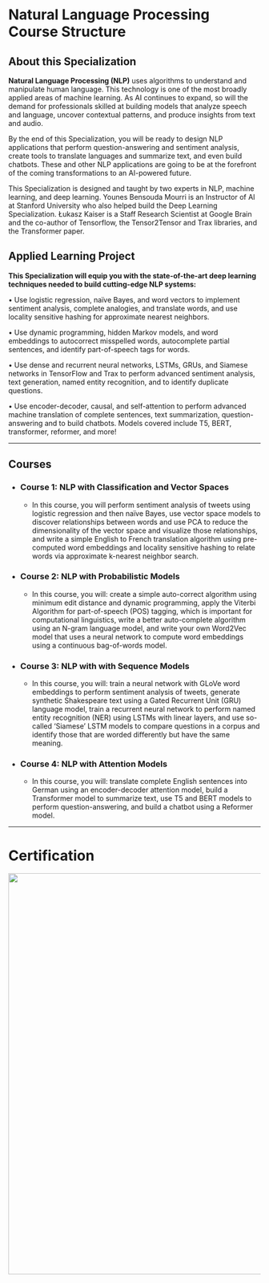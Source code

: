 # Natural Language Processing Course Structure

## About this Specialization
**Natural Language Processing (NLP)** uses algorithms to understand and manipulate human language. This technology is one of the most broadly applied areas of machine learning. As AI continues to expand, so will the demand for professionals skilled at building models that analyze speech and language, uncover contextual patterns, and produce insights from text and audio.

By the end of this Specialization, you will be ready to design NLP applications that perform question-answering and sentiment analysis, create tools to translate languages and summarize text, and even build chatbots. These and other NLP applications are going to be at the forefront of the coming transformations to an AI-powered future.

This Specialization is designed and taught by two experts in NLP, machine learning, and deep learning. Younes Bensouda Mourri is an Instructor of AI at Stanford University who also helped build the Deep Learning Specialization. Łukasz Kaiser is a Staff Research Scientist at Google Brain and the co-author of Tensorflow, the Tensor2Tensor and Trax libraries, and the Transformer paper.

## Applied Learning Project
**This Specialization will equip you with the state-of-the-art deep learning techniques needed to build cutting-edge NLP systems:**

• Use logistic regression, naïve Bayes, and word vectors to implement sentiment analysis, complete analogies, and translate words, and use locality sensitive hashing for approximate nearest neighbors.

• Use dynamic programming, hidden Markov models, and word embeddings to autocorrect misspelled words, autocomplete partial sentences, and identify part-of-speech tags for words.

• Use dense and recurrent neural networks, LSTMs, GRUs, and Siamese networks in TensorFlow and Trax to perform advanced sentiment analysis, text generation, named entity recognition, and to identify duplicate questions.

• Use encoder-decoder, causal, and self-attention to perform advanced machine translation of complete sentences, text summarization, question-answering and to build chatbots. Models covered include T5, BERT, transformer, reformer, and more!

---

## Courses

- ### Course 1: NLP with Classification and Vector Spaces
  - In this course, you will perform sentiment analysis of tweets using logistic regression and then naïve Bayes, use vector space models to discover relationships between words and use PCA to reduce the dimensionality of the vector space and visualize those relationships, and write a simple English to French translation algorithm using pre-computed word embeddings and locality sensitive hashing to relate words via approximate k-nearest neighbor search. 
- ### Course 2: NLP with Probabilistic Models
  - In this course, you will: create a simple auto-correct algorithm using minimum edit distance and dynamic programming, apply the Viterbi Algorithm for part-of-speech (POS) tagging, which is important for computational linguistics, write a better auto-complete algorithm using an N-gram language model, and write your own Word2Vec model that uses a neural network to compute word embeddings using a continuous bag-of-words model.
- ### Course 3: NLP with with Sequence Models
  - In this course, you will: train a neural network with GLoVe word embeddings to perform sentiment analysis of tweets, generate synthetic Shakespeare text using a Gated Recurrent Unit (GRU) language model, train a recurrent neural network to perform named entity recognition (NER) using LSTMs with linear layers, and use so-called ‘Siamese’ LSTM models to compare questions in a corpus and identify those that are worded differently but have the same meaning. 
- ### Course 4: NLP with Attention Models
  - In this course, you will: translate complete English sentences into German using an encoder-decoder attention model, build a Transformer model to summarize text, use T5 and BERT models to perform question-answering, and build a chatbot using a Reformer model.

---

# Certification
<p align="center">
  <img src="Natural Language Processing Certification Images/Natural_Language_Processing.jpg" | width=800 />
</p>
